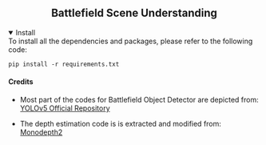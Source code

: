 ## <div align="center"> Battlefield Scene Understanding </div>
<details open>
<summary>Install</summary>
To install all the dependencies and packages, please refer to the following code:

```
pip install -r requirements.txt
```
</details>

#### <div align="left"> Credits </div>
- Most part of the codes for Battlefield Object Detector are depicted from:
[YOLOv5 Official Repository](https://github.com/ultralytics/yolov5)

- The depth estimation code is is extracted and modified from: [Monodepth2](https://github.com/nianticlabs/monodepth2)


